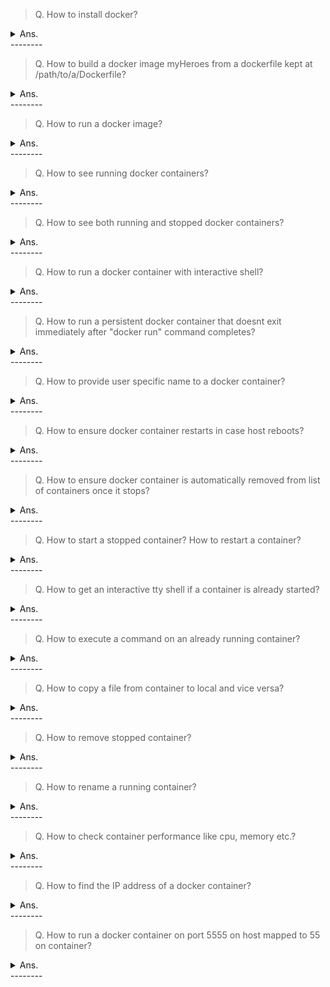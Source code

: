 > Q. How to install docker?
<details><summary>Ans.</summary>
<p>
  <a href="https://docs.aws.amazon.com/AmazonECS/latest/developerguide/docker-basics.html">AWS Doc</a>

```
###########################################
# AWS EC2
###########################################
# Uninstall any older version of dockers:

$ sudo yum remove docker \
                  docker-client \
                  docker-client-latest \
                  docker-common \
                  docker-latest \
                  docker-latest-logrotate \
                  docker-logrotate \
                  docker-engine
$ sudo yum update -y
$ sudo amazon-linux-extras install docker
$ sudo service docker start
$ sudo usermod -a -G docker ec2-user
$ docker info

###########################################
# Ubuntu 20.4
###########################################
$ sudo apt update -y
$ sudo apt install apt-transport-https \
                   ca-certificates \
                   curl \
                   gnupg-agent \
                   software-properties-common
# Add the gpg key
$ curl -fsSL https://download.docker.com/linux/ubuntu/gpg | sudo apt-key add -
# Verify the key
$ sudo apt-key fingerprint 0EBFCD88
# add the docker repository
$ sudo add-apt-repository "deb [arch=amd64] https://download.docker.com/linux/ubuntu $(lsb_release -cs) stable"
# update
$ sudo apt-get update
# Install the three docker packages
$ sudo apt install docker-ce docker-ce-cli containerd.io
# Add ubuntu user to docker group to be able to run docker
$ sudo usermod ubuntu -aG docker
```
</p>
</details>
--------

> Q. How to build a docker image myHeroes from a dockerfile kept at /path/to/a/Dockerfile?
<details><summary>Ans.</summary>
<p>  

  ```
docker build -f /path/to/a/Dockerfile . 
  ```
</p>
</details>
--------

> Q. How to run a docker image?
<details><summary>Ans.</summary>
<p>  

```
$ docker run <image-name>
  
#Steps involved to run a docker image:
 1. The Docker client contacted the Docker daemon.
 2. The Docker daemon pulled the "image-name" image from the Docker Hub, if not present in local.
    (amd64)
 3. The Docker daemon created a new container from that image which runs the
    executable.
 4. The Docker daemon streams any outputs to the Docker client, which can be seen on terminal.
```
</p>
</details>
--------

> Q. How to see running docker containers?
<details><summary>Ans.</summary>
<p>  
  
```
#https://docs.docker.com/engine/reference/commandline/container_ls/
$ docker container ls
OR
$ docker ps
```
</p>
</details>
--------

> Q. How to see both running and stopped docker containers?
<details><summary>Ans.</summary>
<p>  
  
```
#https://docs.docker.com/engine/reference/commandline/container_ls/
$ docker container ls -a
OR
$ docker ps -a
```
</p>
</details>
--------

> Q. How to run a docker container with interactive shell?
<details><summary>Ans.</summary>
<p>  
  
```
#without a terminal or tty
$ docker run -i alpine

#with a terminal or tty
$ docker run -it alpine
```
</p>
</details>
--------

> Q. How to run a persistent docker container
that doesnt exit immediately after "docker run" command completes?
<details><summary>Ans.</summary>
<p>  
  
```
#By using a daemon/detached flag
$ docker run -dt alpine

#This will generate a hash which can be used to track the cotainer
#CONTAINER ID   IMAGE         COMMAND     CREATED          STATUS                      PORTS     NAMES
#ac932f7e2efb   alpine        "/bin/sh"   6 minutes ago    Up 6 minutes                          lucid_greider
```
</p>
</details>
--------

> Q. How to provide user specific name to a  docker container?
<details><summary>Ans.</summary>
<p>  
  
```
#By using --name flag
$ docker run -dt --name myContainer alpine

#This will generate a hash which can be used to track the cotainer
#CONTAINER ID   IMAGE         COMMAND     CREATED          STATUS                      PORTS     NAMES
#83c822b310b2   alpine        "/bin/sh"   3 seconds ago    Up 3 seconds                          myContainer
```
</p>
</details>
--------

> Q. How to ensure docker container restarts in case
host reboots?
<details><summary>Ans.</summary>
<p>  
  
```
#By using a --restart flag
$ docker run -dt --name myContainer alpine --restart always
$ docker run -dt --name myContainer alpine --restart unless-stopped
$ docker run -dt --name myContainer alpine --restart on-failure

#default value is no
$ docker run -dt --name myContainer alpine --restart no
```
</p>
</details>
--------

> Q. How to ensure docker container is automatically removed
from list of containers once it stops?
<details><summary>Ans.</summary>
<p>  
  
```
#By using a --rm flag
$ docker run -it --name myContainer --rm alpine
```
</p>
</details>
--------

> Q. How to start a stopped container? How to restart a container?
<details><summary>Ans.</summary>
<p>  
  
```
$ docker start <stoppedContainerName>
$ docker restart <stoppedContainerName>
```
</p>
</details>
--------

> Q. How to get an interactive tty shell if a container is already started?
<details><summary>Ans.</summary>
<p>  
  
```
#Ubuntu
$ docker exec -it <startedContainerName> bash

#Alpine
$ docker exec -it <startedContainerName> ash
```

</p>
</details>
--------

> Q. How to execute a command on an already running container?
<details><summary>Ans.</summary>
<p>  
  
```
$ docker exec <runningContainerName> <command>
$ docker exec myContainer ls -larth
```
</p>
</details>
--------

> Q. How to copy a file from container to local and vice versa?
<details><summary>Ans.</summary>
<p>  
  
```
#Docker Container To Local
$ docker cp <startedContainerName>:<filePathOnContaner> <localPathOnSystem>
#
$ docker cp myContainer:/etc/nginx/conf.d/default.conf /tmp/


#Local to Docker Container
$ docker cp <localPathOnSystem> <startedContainerName>:<filePathOnContaner>
#
$ docker cp /tmp/default.conf myContainer:/etc/nginx/conf.d/default.conf 
```

</p>
</details>
--------

> Q. How to remove stopped container?
<details><summary>Ans.</summary>
<p>  
  
```
#Remove a single stopped docker container
$ docker rm <containerName>

#Remove all stopped containers
$ docker container prune 

```

</p>
</details>
--------

> Q. How to rename a running container?
<details><summary>Ans.</summary>
<p>  
  
```
$ docker rename <oldContainerName> <newContainerName>

$ docker rename myContainer nginxContainer

```

</p>
</details>
--------

> Q. How to check container performance like cpu, memory etc.?
<details><summary>Ans.</summary>
<p>  
  
```
#To see stats of all containers
$ docker stats

$To see stats of a given container
$ docker stats containerName
```

</p>
</details>
--------

> Q. How to find the IP address of a docker container?
<details><summary>Ans.</summary>
<p>  
  
```
#using docker inspect
$ docker inspect <containerName> | grep IP
```

</p>
</details>
--------

> Q. How to run a docker container on port 5555 on host mapped to 55 on container?
<details><summary>Ans.</summary>
<p>  
  
```
#using -p flag
$ docker run -p 5555:55 --name <containerName> -dt <imageName>

#If the container is already running then the image needs to be copied first and then relaunched
# Lets say nginx was already running on one container myContainer
#you can launch myContainer02 with above config

$ docker commit myContainer baseNginxImage
$ docker run -p 5555:55 --name myContainer02 -dt baseNginxImage

#Additionally run the actual nginx process as a foreground process
$ docker exec -dt myContainer02 nginx -g 'pid /tmp/nginx.pid; daemon off;'
#Additionally copy a sample file to run from nginx
$ docker cp <localIndex.html> <container>:<pathToNginxIndex.html>

#Curl at this point on local host or docker container should return same response
curl localhost:5555
curl $(docker inspect <containerName> | grep  \"IPAddress\"| head -1| awk -F":" '{print $2}'| sed "s/[\",]//g"):55
```

</p>
</details>
--------
